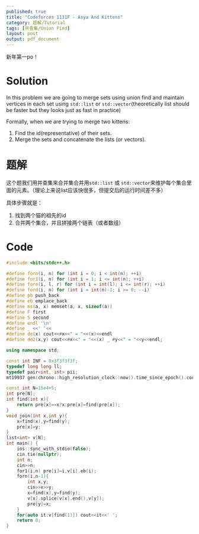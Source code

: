 ```yaml
---
published: true
title: "Codeforces 1131F - Asya And Kittens"
category: 题解/Tutorial
tags: [并查集/Union Find] 
layout: post
output: pdf_document
---
```


新年第一po！
<!-- more -->
# Solution

In this problem we are going to merge sets using union find and maintain vertices in each set using `std::list` or `std::vector`(theoretically list should be faster but they looks just as fast in practice)

Formally, when we are trying to merge two kittens:

1. Find the id(representative) of their sets.
2. Merge the sets and concatenate the lists (or vectors).

# 题解

这个题我们用并查集来合并集合并用`std::list` 或 `std::vector`来维护每个集合里面的元素。（理论上来说list应该快很多，但提交后的运行时间差不多）

具体步骤就是：

1. 找到两个猫的祖先的id
2. 合并两个集合，并且拼接两个链表（或者数组）

# Code
```cpp
#include <bits/stdc++.h>

#define forn(i, n) for (int i = 0; i < int(n); ++i)
#define for1(i, n) for (int i = 1; i <= int(n); ++i)
#define fore(i, l, r) for (int i = int(l); i <= int(r); ++i)
#define ford(i, n) for (int i = int(n)-1; i >= 0; --i)
#define pb push_back
#define eb emplace_back
#define ms(a, x) memset(a, x, sizeof(a))
#define F first
#define S second
#define endl '\n'
#define _ <<' '<<
#define de(x) cout<<#x<<" = "<<(x)<<endl
#define de2(x,y) cout<<#x<<" = "<<(x) _ #y<<" = "<<y<<endl;

using namespace std;

const int INF = 0x3f3f3f3f;
typedef long long ll;
typedef pair<int, int> pii;
mt19937 gen(chrono::high_resolution_clock::now().time_since_epoch().count());

const int N=15e4+5;
int pre[N];
int find(int x){
    return pre[x]==x?x:pre[x]=find(pre[x]);
}
void join(int x,int y){
    x=find(x),y=find(y);
    pre[x]=y;
}
list<int> v[N];
int main() {
    ios::sync_with_stdio(false);
    cin.tie(nullptr);
	int n;
    cin>>n;
    for1(i,n) pre[i]=i,v[i].eb(i);
    forn(i,n-1){
        int x,y;
        cin>>x>>y;
        x=find(x),y=find(y);
        v[x].splice(v[x].end(),v[y]);    
        pre[y]=x;
    }
    for(auto it:v[find(1)]) cout<<it<<' ';
    return 0;
}
```